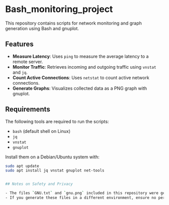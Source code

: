 # Bash_monitoring_project

This repository contains scripts for network monitoring and graph generation using Bash and gnuplot.

## Features
- **Measure Latency**: Uses `ping` to measure the average latency to a remote server.
- **Monitor Traffic**: Retrieves incoming and outgoing traffic using `vnstat` and `jq`.
- **Count Active Connections**: Uses `netstat` to count active network connections.
- **Generate Graphs**: Visualizes collected data as a PNG graph with gnuplot.

## Requirements
The following tools are required to run the scripts:
- `bash` (default shell on Linux)
- `jq`
- `vnstat`
- `gnuplot`

Install them on a Debian/Ubuntu system with:
```bash
sudo apt update
sudo apt install jq vnstat gnuplot net-tools


## Notes on Safety and Privacy

- The files `GNU.txt` and `gnu.png` included in this repository were generated in a controlled environment (Ubuntu virtual machine) and do not contain sensitive information such as IP addresses or hostnames.
- If you generate these files in a different environment, ensure no personal or sensitive data is exposed before sharing.
